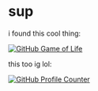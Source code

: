 # sup

i found this cool thing:

[![GitHub Game of Life](https://github4life.herokuapp.com/yamin-shihab.gif)](https://github4life.herokuapp.com/yamin-shihab)

this too ig lol:

[![GitHub Profile Counter](https://profile-counter.glitch.me/yamin-shihab/count.svg)](https://profile-counter.glitch.me/yamin-shihab/count.svg)
